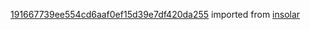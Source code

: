 [191667739ee554cd6aaf0ef15d39e7df420da255](https://github.com/insolar/insolar/commit/191667739ee554cd6aaf0ef15d39e7df420da255) imported from [insolar](https://github.com/insolar/insolar)
